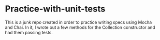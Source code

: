 Practice-with-unit-tests
========================

This is a junk repo created in order to practice writing specs using Mocha and Chai. In it, I wrote out a few methods for the Collection constructor and had them passing tests. 
